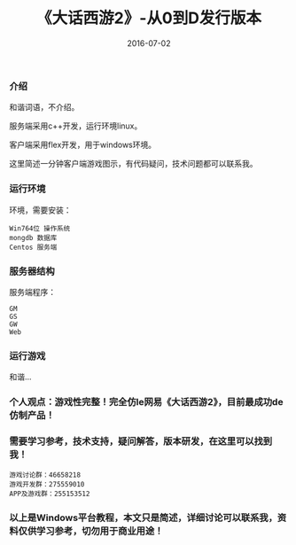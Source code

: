 ﻿---
layout: post
title:  《大话西游2》-从0到D发行版本
date: 2016-07-02
tags: 特殊类
---


### 介绍


和谐词语，不介绍。

服务端采用c++开发，运行环境linux。

客户端采用flex开发，用于windows环境。

这里简述一分钟客户端游戏图示，有代码疑问，技术问题都可以联系我。


### 运行环境

环境，需要安装：

``` 
Win764位 操作系统
mongdb 数据库
Centos 服务端
``` 

### 服务器结构

服务端程序：

``` 
GM
GS
GW
Web
``` 

### 运行游戏

和谐...

### 个人观点：游戏性完整！完全仿le网易《大话西游2》，目前最成功de仿制产品！

### 需要学习参考，技术支持，疑问解答，版本研发，在这里可以找到我！

``` 
游戏讨论群：46658218
游戏开发群：275559010
APP及游戏群：255153512
``` 

### 以上是Windows平台教程，本文只是简述，详细讨论可以联系我，资料仅供学习参考，切勿用于商业用途！